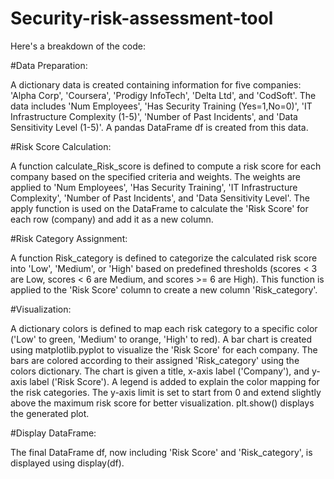 # Security-risk-assessment-tool
Here's a breakdown of the code:

#Data Preparation:

A dictionary data is created containing information for five companies: 'Alpha Corp', 'Coursera', 'Prodigy InfoTech', 'Delta Ltd', and 'CodSoft'.
The data includes 'Num Employees', 'Has Security Training (Yes=1,No=0)', 'IT Infrastructure Complexity (1-5)', 'Number of Past Incidents', and 'Data Sensitivity Level (1-5)'.
A pandas DataFrame df is created from this data.

#Risk Score Calculation:

A function calculate_Risk_score is defined to compute a risk score for each company based on the specified criteria and weights.
The weights are applied to 'Num Employees', 'Has Security Training', 'IT Infrastructure Complexity', 'Number of Past Incidents', and 'Data Sensitivity Level'.
The apply function is used on the DataFrame to calculate the 'Risk Score' for each row (company) and add it as a new column.

#Risk Category Assignment:

A function Risk_category is defined to categorize the calculated risk score into 'Low', 'Medium', or 'High' based on predefined thresholds (scores < 3 are Low, scores < 6 are Medium, and scores >= 6 are High).
This function is applied to the 'Risk Score' column to create a new column 'Risk_category'.

#Visualization:

A dictionary colors is defined to map each risk category to a specific color ('Low' to green, 'Medium' to orange, 'High' to red).
A bar chart is created using matplotlib.pyplot to visualize the 'Risk Score' for each company.
The bars are colored according to their assigned 'Risk_category' using the colors dictionary.
The chart is given a title, x-axis label ('Company'), and y-axis label ('Risk Score').
A legend is added to explain the color mapping for the risk categories.
The y-axis limit is set to start from 0 and extend slightly above the maximum risk score for better visualization.
plt.show() displays the generated plot.

#Display DataFrame:

The final DataFrame df, now including 'Risk Score' and 'Risk_category', is displayed using display(df).
